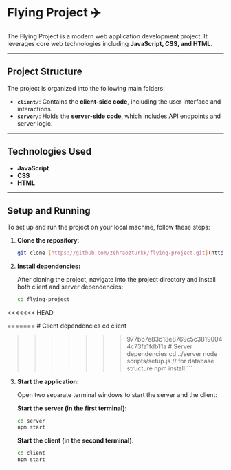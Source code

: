 # Flying Project ✈️

The Flying Project is a modern web application development project. It leverages core web technologies including **JavaScript, CSS, and HTML**.

---

## Project Structure

The project is organized into the following main folders:

* **`client/`**: Contains the **client-side code**, including the user interface and interactions.
* **`server/`**: Holds the **server-side code**, which includes API endpoints and server logic.

---

## Technologies Used

* **JavaScript**
* **CSS**
* **HTML**

---

## Setup and Running

To set up and run the project on your local machine, follow these steps:

1.  **Clone the repository:**

    ```bash
    git clone [https://github.com/zehraozturkk/flying-project.git](https://github.com/zehraozturkk/flying-project.git)
    ```

2.  **Install dependencies:**

    After cloning the project, navigate into the project directory and install both client and server dependencies:

    ```bash
    cd flying-project

<<<<<<< HEAD
    
=======
    # Client dependencies
    cd client

>>>>>>> 977bb7e83d18e8769c5c38190044c73fa1fdb11a
    # Server dependencies
    cd ../server
    node scripts/setup.js  // for database structure
    npm install
    ```

3.  **Start the application:**

    Open two separate terminal windows to start the server and the client:

    **Start the server (in the first terminal):**

    ```bash
    cd server
    npm start
    ```

    **Start the client (in the second terminal):**

    ```bash
    cd client
    npm start
    ```
